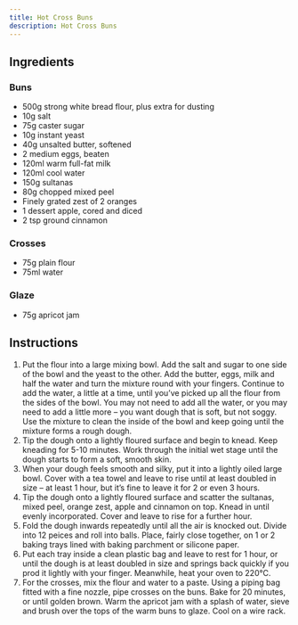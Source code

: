 ```yaml
---
title: Hot Cross Buns
description: Hot Cross Buns
---
```


## Ingredients
### Buns
* 500g strong white bread flour, plus extra for dusting
* 10g salt
* 75g caster sugar
* 10g instant yeast
* 40g unsalted butter, softened
* 2 medium eggs, beaten
* 120ml warm full-fat milk
* 120ml cool water
* 150g sultanas
* 80g chopped mixed peel
* Finely grated zest of 2 oranges
* 1 dessert apple, cored and diced
* 2 tsp ground cinnamon
### Crosses
* 75g plain flour
* 75ml water
### Glaze
* 75g apricot jam

## Instructions
1. Put the flour into a large mixing bowl. Add the salt and sugar to one side of the bowl and the yeast to the other. Add the butter, eggs, milk and half the water and turn the mixture round with your fingers. Continue to add the water, a little at a time, until you’ve picked up all the flour from the sides of the bowl. You may not need to add all the water, or you may need to add a little more – you want dough that is soft, but not soggy. Use the mixture to clean the inside of the bowl and keep going until the mixture forms a rough dough.
1. Tip the dough onto a lightly floured surface and begin to knead. Keep kneading for 5-10 minutes. Work through the initial wet stage until the dough starts to form a soft, smooth skin.
1. When your dough feels smooth and silky, put it into a lightly oiled large bowl. Cover with a tea towel and leave to rise until at least doubled in size – at least 1 hour, but it’s fine to leave it for 2 or even 3 hours.
1. Tip the dough onto a lightly floured surface and scatter the sultanas, mixed peel, orange zest, apple and cinnamon on top. Knead in until evenly incorporated. Cover and leave to rise for a further hour.
1. Fold the dough inwards repeatedly until all the air is knocked out. Divide into 12 peices and roll into balls. Place, fairly close together, on 1 or 2 baking trays lined with baking parchment or silicone paper.
1. Put each tray inside a clean plastic bag and leave to rest for 1 hour, or until the dough is at least doubled in size and springs back quickly if you prod it lightly with your finger. Meanwhile, heat your oven to 220°C.
1. For the crosses, mix the flour and water to a paste. Using a piping bag fitted with a fine nozzle, pipe crosses on the buns. Bake for 20 minutes, or until golden brown. Warm the apricot jam with a splash of water, sieve and brush over the tops of the warm buns to glaze. Cool on a wire rack.